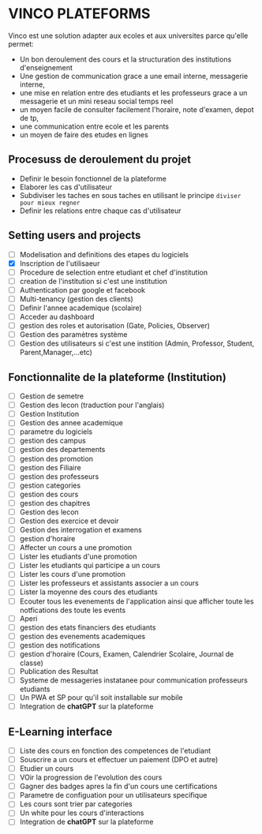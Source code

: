 # VINCO PLATEFORMS

Vinco est une solution adapter aux ecoles et aux universites parce qu'elle permet:

- Un bon deroulement des cours et la structuration des institutions d'enseignement
- Une gestion de communication grace a une email interne, messagerie interne,
- une mise en relation entre des etudiants et les professeurs grace a un messagerie et un mini reseau social temps reel
- un moyen facile de consulter facilement l'horaire, note d'examen, depot de tp,
- une communication entre ecole et les parents
- un moyen de faire des etudes en lignes

## Procesuss de deroulement du projet

- Definir le besoin fonctionnel de la plateforme
- Elaborer les cas d'utilisateur
- Subdiviser les taches en sous taches en utilisant le principe ```diviser pour mieux regner```
- Definir les relations entre chaque cas d'utilisateur

## Setting users and projects

* [ ] Modelisation and definitions des etapes du logiciels
* [x] Inscription de l'utilisaeur
* [ ] Procedure de selection entre etudiant et chef d'institution
* [ ] creation de l'institution si c'est une institution
* [ ] Authentication par google et facebook
* [ ] Multi-tenancy (gestion des clients)
* [ ] Definir l'annee academique (scolaire)
* [ ] Acceder au dashboard
* [ ] gestion des roles et autorisation (Gate, Policies, Observer)
* [ ] Gestion des paramètres système
* [ ] Gestion des utilisateurs si c'est une instition (Admin, Professor, Student, Parent,Manager,...etc)

## **Fonctionnalite de la plateforme (Institution)**

- [ ]  Gestion de semetre
- [ ]  Gestion des lecon (traduction pour l'anglais)
- [ ]  Gestion Institution
- [ ]  Gestion des annee academique
- [ ]  parametre du logiciels
- [ ]  gestion des campus
- [ ]  gestion des departements
- [ ]  gestion des promotion
- [ ]  gestion des Filiaire
- [ ]  gestion des professeurs
- [ ]  gestion categories
- [ ]  gestion des cours
- [ ]  gestion des chapitres
- [ ]  Gestion des lecon
- [ ]  Gestion des exercice et devoir
- [ ]  Gestion des interrogation et examens
- [ ]  gestion d'horaire
- [ ]  Affecter un cours a une promotion
- [ ]  Lister les etudiants d'une promotion
- [ ]  Lister les etudiants qui participe a un cours
- [ ]  Lister les cours d'une promotion
- [ ]  Lister les professeurs et assistants associer a un cours
- [ ]  Lister la moyenne des cours des etudiants
- [ ]  Ecouter tous les evenements de l'application ainsi que afficher toute les notfications des toute les events
- [ ]  Aperi
- [ ]  gestion des etats financiers des etudiants
- [ ]  gestion des evenements academiques
- [ ]  gestion des notifications
- [ ]  gestion d'horaire (Cours, Examen, Calendrier Scolaire, Journal de classe)
- [ ]  Publication des Resultat
- [ ]  Systeme de messageries instatanee pour communication professeurs etudiants
- [ ]  Un PWA et SP pour qu'il soit installable sur mobile
- [ ]  Integration de **chatGPT** sur la plateforme

## **E-Learning interface**

- [ ] Liste des cours en fonction des competences de l'etudiant
- [ ] Souscrire a un cours et effectuer un paiement (DPO et autre)
- [ ] Etudier un cours
- [ ] VOir la progression de l'evolution des cours
- [ ] Gagner des badges apres la fin d'un cours une certifications
- [ ] Parametre de configuation pour un utilisateurs specifique
- [ ] Les cours sont trier par categories
- [ ] Un white pour les cours d'interactions
- [ ] Integration de **chatGPT** sur la plateforme
